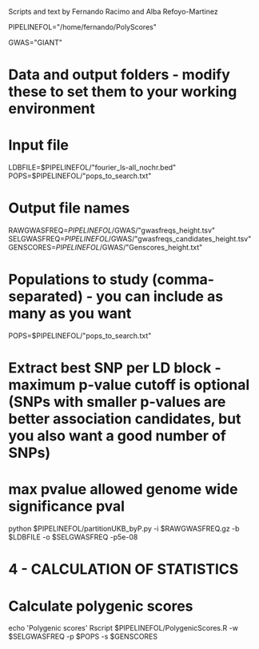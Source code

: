 Scripts and text by Fernando Racimo and Alba Refoyo-Martinez

PIPELINEFOL="/home/fernando/PolyScores"

GWAS="GIANT"

# Data and output folders - modify these to set them to your working environment
# Input file
LDBFILE=$PIPELINEFOL/"fourier_ls-all_nochr.bed"
POPS=$PIPELINEFOL/"pops_to_search.txt"

# Output file names
RAWGWASFREQ=$PIPELINEFOL/$GWAS/"gwasfreqs_height.tsv"
SELGWASFREQ=$PIPELINEFOL/$GWAS/"gwasfreqs_candidates_height.tsv"
GENSCORES=$PIPELINEFOL/$GWAS/"Genscores_height.txt"

# Populations to study (comma-separated) - you can include as many as you want
POPS=$PIPELINEFOL/"pops_to_search.txt"

# Extract best SNP per LD block - maximum p-value cutoff is optional (SNPs with smaller p-values are better association candidates, but you also want a good number of SNPs)
# max pvalue allowed genome wide significance pval
python $PIPELINEFOL/partitionUKB_byP.py -i $RAWGWASFREQ.gz -b $LDBFILE -o $SELGWASFREQ -p5e-08

# 4 - CALCULATION OF STATISTICS

# Calculate polygenic scores
echo 'Polygenic scores'
Rscript $PIPELINEFOL/PolygenicScores.R -w $SELGWASFREQ -p $POPS -s $GENSCORES
